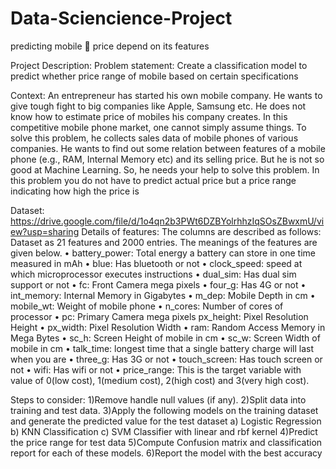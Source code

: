 # Data-Sciencience-Project
predicting mobile 📱 price depend on its features

Project Description:
Problem statement: Create a classification model to predict whether price range of mobile based on certain specifications

Context: An entrepreneur has started his own mobile company. He wants to give tough fight to big companies like Apple, Samsung etc. He does not know how to estimate price of mobiles his company creates. In this competitive mobile phone market, one cannot simply assume things. To solve this
problem, he collects sales data of mobile phones of various companies. He wants to find out some relation between features of a mobile phone (e.g., RAM, Internal Memory etc) and its selling price. But he is not so good at Machine Learning.
So, he needs your help to solve this problem.
In this problem you do not have to predict actual price but a price range indicating
how high the price is

Dataset:
https://drive.google.com/file/d/1o4qn2b3PWt6DZBYolrhhzIqSOsZBwxmU/view?usp=sharing
Details of features:
The columns are described as follows:
Dataset as 21 features and 2000 entries. The meanings of the features are given
below.
• battery_power: Total energy a battery can store in one time measured in mAh
• blue: Has bluetooth or not
• clock_speed: speed at which microprocessor executes instructions
• dual_sim: Has dual sim support or not
• fc: Front Camera mega pixels
• four_g: Has 4G or not
• int_memory: Internal Memory in Gigabytes
• m_dep: Mobile Depth in cm
• mobile_wt: Weight of mobile phone
• n_cores: Number of cores of processor
• pc: Primary Camera mega pixels
px_height: Pixel Resolution Height
• px_width: Pixel Resolution Width
• ram: Random Access Memory in Mega Bytes
• sc_h: Screen Height of mobile in cm
• sc_w: Screen Width of mobile in cm
• talk_time: longest time that a single battery charge will last when you are
• three_g: Has 3G or not
• touch_screen: Has touch screen or not
• wifi: Has wifi or not
• price_range: This is the target variable with value of 0(low cost), 1(medium cost),
2(high cost) and 3(very high cost).

Steps to consider:
1)Remove handle null values (if any).
2)Split data into training and test data.
3)Apply the following models on the training dataset and generate the predicted value for
the test dataset
a) Logistic Regression
b) KNN Classification
c) SVM Classifier with linear and rbf kernel
4)Predict the price range for test data
5)Compute Confusion matrix and classification report for each of these models.
6)Report the model with the best accuracy
